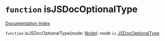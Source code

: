 # `function` isJSDocOptionalType

[Documentation Index](../README.md)

`function` isJSDocOptionalType(node: [Node](../interface.Node/README.md)): node `is` [JSDocOptionalType](../interface.JSDocOptionalType/README.md)